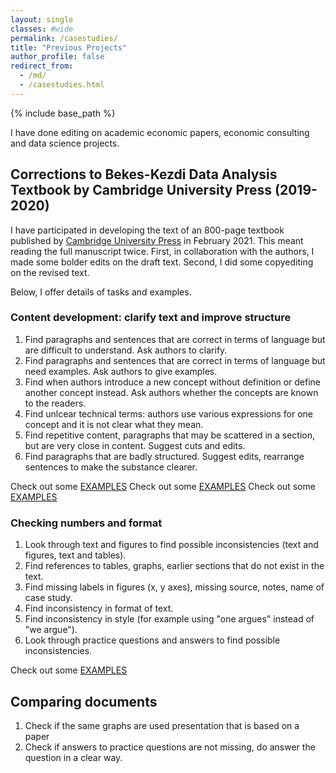 ```yaml
---
layout: single
classes: #wide
permalink: /casestudies/
title: "Previous Projects"
author_profile: false
redirect_from:
  - /md/
  - /casestudies.html
---
```


{% include base_path %}


I have done editing on academic economic papers, economic consulting and data science projects. 

## Corrections to Bekes-Kezdi Data Analysis Textbook by Cambridge University Press (2019-2020)

I have participated in developing the text of an 800-page textbook published by [Cambridge University Press](https://gabors-data-analysis.com/) in February 2021. This meant reading the full manuscript twice. First, in collaboration with the authors, I made some bolder edits on the draft text. Second, I did some copyediting on the revised text. 

Below, I offer details of tasks and examples. 

### Content development: clarify text and improve structure  


1. Find paragraphs and sentences that are correct in terms of language but are difficult to understand. Ask authors to clarify.   
2. Find paragraphs and sentences that are correct in terms of language but need examples. Ask authors to give examples.   
3. Find when authors introduce a new concept without definition or define another concept instead. Ask authors whether the concepts are known to the readers.  
4. Find unlcear technical terms: authors use various expressions for one concept and it is not clear what they mean.    
5. Find repetitive content, paragraphs that may be scattered in a section, but are very close in content. Suggest cuts and edits.  
6. Find paragraphs that are badly structured. Suggest edits, rearrange sentences to make the substance clearer.  

Check out some [EXAMPLES](/text-dev-editor/example-edits/#hard-to-understand-paragraphs)
Check out some [EXAMPLES](/text-dev-editor/example-edits/#improve-structure)
Check out some [EXAMPLES](/text-dev-editor/example-edits/#push-for-examples-more-explanations)


### Checking numbers and format
1. Look through text and figures to find possible inconsistencies (text and figures, text and tables).  
2. Find references to tables, graphs, earlier sections that do not exist in the text.
3. Find missing labels in figures (x, y axes), missing source, notes, name of case study. 
4. Find inconsistency in format of text. 
5. Find inconsistency in style  (for example using "one argues"  instead of "we argue").   
6. Look through practice questions and answers to find possible inconsistencies.

Check out some [EXAMPLES](/text-dev-editor/example-edits/#checking-number-and-format)

## Comparing documents

1. Check if the same graphs are used presentation that is based on a paper
2. Check if answers to practice questions are not missing, do answer the question in a clear way.  


